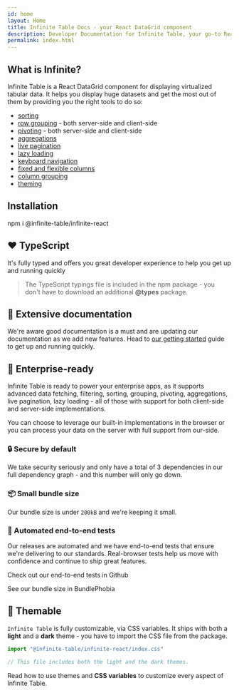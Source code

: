 ```yaml
---
id: home
layout: Home
title: Infinite Table Docs - your React DataGrid component
description: Developer Documentation for Infinite Table, your go-to React DataGrid component to handle huge amounts of data
permalink: index.html
---
```


<HomepageHero />

## What is Infinite?

Infinite Table is a React DataGrid component for displaying virtualized tabular data. It helps you display huge datasets and get the most out of them by providing you the right tools to do so: 

* [sorting](/docs/latest/learn/working-with-data/sorting)
* [row grouping](/docs/latest/learn/grouping-and-pivoting/grouping-rows) - both server-side and client-side
* [pivoting](/docs/latest/learn/grouping-and-pivoting/pivoting) - both server-side and client-side
* [aggregations](/docs/latest/learn/grouping-and-pivoting/grouping-rows#aggregations)
* [live pagination](/docs/latest/learn/working-with-data/live-pagination)
* [lazy loading](/docs/latest/learn/working-with-data/lazy-loading)
* [keyboard navigation](/docs/latest/learn/keyboard-navigation/navigating-cells)
* [fixed and flexible columns](/docs/latest/learn/columns/fixed-and-flexible-size)
* [column grouping](/docs/latest/learn/column-groups)
* [theming](/docs/latest/learn/theming)


## Installation

<TerminalBlock>
npm i @infinite-table/infinite-react
</TerminalBlock>

## ❤️ TypeScript

It's fully typed and offers you great developer experience to help you get up and running quickly

> The TypeScript typings file is included in the npm package - you don't have to download an additional **@types** package.

## 📄 Extensive documentation

We're aware good documentation is a must and are updating our documentation as we add new features. Head to [our getting started](/docs/latest/learn/getting-started) guide to get up and running quickly.

## 🏢 Enterprise-ready

Infinite Table is ready to power your enterprise apps, as it supports advanced data fetching, filtering, sorting, grouping, pivoting, aggregations, live pagination, lazy loading - all of those with support for both client-side and server-side implementations.

You can choose to leverage our built-in implementations in the browser or you can process your data on the server with full support from our-side.

### 🔒 Secure by default

We take security seriously and only have a total of 3 dependencies in our full dependency graph - and this number will only go down.

### 📦 Small bundle size

Our bundle size is under `200kB` and we're keeping it small.

### 🧪 Automated end-to-end tests

Our releases are automated and we have end-to-end tests that ensure we're delivering to our standards. Real-browser tests help us move with confidence and continue to ship great features.


<HeroCards>
<YouWillLearnCard title="End-to-end tests" newTab path="https://github.com/infinite-table/infinite-react/tree/master/source/examples/src/pages/tests">

Check out our end-to-end tests in Github

</YouWillLearnCard>

<YouWillLearnCard title="Small bundle" newTab path="https://bundlephobia.com/package/@infinite-table/infinite-react">

See our bundle size in BundlePhobia

</YouWillLearnCard>
</HeroCards>


## 🎨 Themable

`Infinite Table` is fully customizable, via CSS variables. It ships with both a **light** and a **dark** theme - you have to import the CSS file from the package.

```ts
import "@infinite-table/infinite-react/index.css"

// This file includes both the light and the dark themes.
```


<HeroCards>
<YouWillLearnCard title="Theming with CSS variables" path="/docs/latest/learn/theming#css-variables">

Read how to use themes and **CSS variables** to customize every aspect of Infinite Table.

</YouWillLearnCard>
</HeroCards>